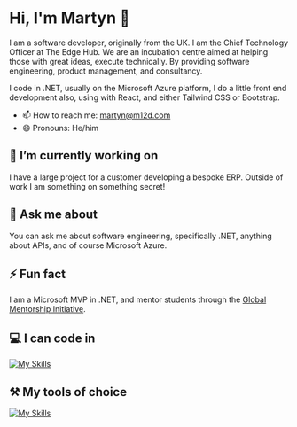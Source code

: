 # Hi, I'm Martyn 👋
I am a software developer, originally from the UK. I am the Chief Technology Officer at The Edge Hub. We are an incubation centre aimed at helping those with great ideas, execute technically. By providing software engineering, product management, and consultancy.

I code in .NET, usually on the Microsoft Azure platform, I do a little front end development also, using with React, and either Tailwind CSS or Bootstrap.

- 📫 How to reach me: martyn@m12d.com
- 😄 Pronouns: He/him

## 🔭 I’m currently working on
I have a large project for a customer developing a bespoke ERP. Outside of work I am something on something secret!

## 💬 Ask me about
You can ask me about software engineering, specifically .NET, anything about APIs, and of course Microsoft Azure.

## ⚡ Fun fact
I am a Microsoft MVP in .NET, and mentor students through the [Global Mentorship Initiative](https://globalmentorship.org/).

## 💻 I can code in
[![My Skills](https://skillicons.dev/icons?i=cs,dotnet,php,react,js,ts,html,css,tailwind,bootstrap)](https://skillicons.dev)

## ⚒️ My tools of choice
[![My Skills](https://skillicons.dev/icons?i=azure,github,mongodb,visualstudio,vscode,cloudflare)](https://skillicons.dev)
